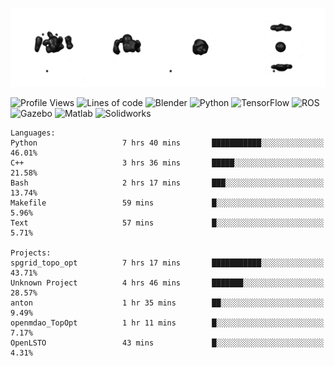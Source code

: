 ![cubes](https://github.com/imsenthur/imsenthur/blob/master/cubes.gif)

<!--START_SECTION:waka-->
![Profile Views](http://img.shields.io/badge/Profile%20views-23-blue)
![Lines of code](https://img.shields.io/badge/From%20%22Hello%2C%20World%21%22%2C%20I%27ve%20written-921850%20lines%20of%20code-blue)
![Blender](https://img.shields.io/badge/-Blender-orange)
![Python](https://img.shields.io/badge/-Python-blue)
![TensorFlow](https://img.shields.io/badge/-TensorFlow-ff8c00)
![ROS](https://img.shields.io/badge/-ROS-20b2aa)
![Gazebo](https://img.shields.io/badge/-Gazebo-lightgrey)
![Matlab](https://img.shields.io/badge/-Matlab-ffd700)
![Solidworks](https://img.shields.io/badge/-Solidworks-red)
```text
Languages: 
Python                   7 hrs 40 mins       ███████████░░░░░░░░░░░░░░   46.01% 
C++                      3 hrs 36 mins       █████░░░░░░░░░░░░░░░░░░░░   21.58% 
Bash                     2 hrs 17 mins       ███░░░░░░░░░░░░░░░░░░░░░░   13.74% 
Makefile                 59 mins             █░░░░░░░░░░░░░░░░░░░░░░░░   5.96% 
Text                     57 mins             █░░░░░░░░░░░░░░░░░░░░░░░░   5.71%

Projects: 
spgrid_topo_opt          7 hrs 17 mins       ███████████░░░░░░░░░░░░░░   43.71% 
Unknown Project          4 hrs 46 mins       ███████░░░░░░░░░░░░░░░░░░   28.57% 
anton                    1 hr 35 mins        ██░░░░░░░░░░░░░░░░░░░░░░░   9.49% 
openmdao_TopOpt          1 hr 11 mins        █░░░░░░░░░░░░░░░░░░░░░░░░   7.17% 
OpenLSTO                 43 mins             █░░░░░░░░░░░░░░░░░░░░░░░░   4.31%
```


<!--END_SECTION:waka-->
